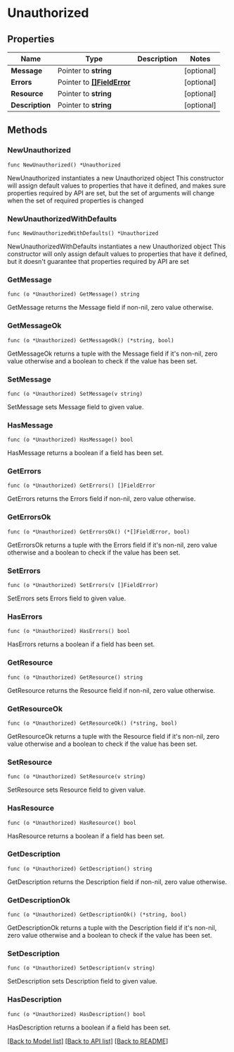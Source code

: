 # Unauthorized

## Properties

Name | Type | Description | Notes
------------ | ------------- | ------------- | -------------
**Message** | Pointer to **string** |  | [optional] 
**Errors** | Pointer to [**[]FieldError**](FieldError.md) |  | [optional] 
**Resource** | Pointer to **string** |  | [optional] 
**Description** | Pointer to **string** |  | [optional] 

## Methods

### NewUnauthorized

`func NewUnauthorized() *Unauthorized`

NewUnauthorized instantiates a new Unauthorized object
This constructor will assign default values to properties that have it defined,
and makes sure properties required by API are set, but the set of arguments
will change when the set of required properties is changed

### NewUnauthorizedWithDefaults

`func NewUnauthorizedWithDefaults() *Unauthorized`

NewUnauthorizedWithDefaults instantiates a new Unauthorized object
This constructor will only assign default values to properties that have it defined,
but it doesn't guarantee that properties required by API are set

### GetMessage

`func (o *Unauthorized) GetMessage() string`

GetMessage returns the Message field if non-nil, zero value otherwise.

### GetMessageOk

`func (o *Unauthorized) GetMessageOk() (*string, bool)`

GetMessageOk returns a tuple with the Message field if it's non-nil, zero value otherwise
and a boolean to check if the value has been set.

### SetMessage

`func (o *Unauthorized) SetMessage(v string)`

SetMessage sets Message field to given value.

### HasMessage

`func (o *Unauthorized) HasMessage() bool`

HasMessage returns a boolean if a field has been set.

### GetErrors

`func (o *Unauthorized) GetErrors() []FieldError`

GetErrors returns the Errors field if non-nil, zero value otherwise.

### GetErrorsOk

`func (o *Unauthorized) GetErrorsOk() (*[]FieldError, bool)`

GetErrorsOk returns a tuple with the Errors field if it's non-nil, zero value otherwise
and a boolean to check if the value has been set.

### SetErrors

`func (o *Unauthorized) SetErrors(v []FieldError)`

SetErrors sets Errors field to given value.

### HasErrors

`func (o *Unauthorized) HasErrors() bool`

HasErrors returns a boolean if a field has been set.

### GetResource

`func (o *Unauthorized) GetResource() string`

GetResource returns the Resource field if non-nil, zero value otherwise.

### GetResourceOk

`func (o *Unauthorized) GetResourceOk() (*string, bool)`

GetResourceOk returns a tuple with the Resource field if it's non-nil, zero value otherwise
and a boolean to check if the value has been set.

### SetResource

`func (o *Unauthorized) SetResource(v string)`

SetResource sets Resource field to given value.

### HasResource

`func (o *Unauthorized) HasResource() bool`

HasResource returns a boolean if a field has been set.

### GetDescription

`func (o *Unauthorized) GetDescription() string`

GetDescription returns the Description field if non-nil, zero value otherwise.

### GetDescriptionOk

`func (o *Unauthorized) GetDescriptionOk() (*string, bool)`

GetDescriptionOk returns a tuple with the Description field if it's non-nil, zero value otherwise
and a boolean to check if the value has been set.

### SetDescription

`func (o *Unauthorized) SetDescription(v string)`

SetDescription sets Description field to given value.

### HasDescription

`func (o *Unauthorized) HasDescription() bool`

HasDescription returns a boolean if a field has been set.


[[Back to Model list]](../README.md#documentation-for-models) [[Back to API list]](../README.md#documentation-for-api-endpoints) [[Back to README]](../README.md)


